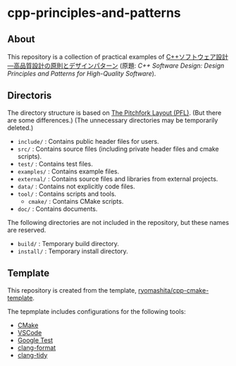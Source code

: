 # cpp-principles-and-patterns

## About
This repository is a collection of practical examples of [C++ソフトウェア設計―高品質設計の原則とデザインパターン](https://www.oreilly.co.jp/books/9784814400454/) (原題: *C++ Software Design: Design Principles and Patterns for High-Quality Software*).

## Directoris
The directory structure is based on [The Pitchfork Layout (PFL)](https://api.csswg.org/bikeshed/?force=1&url=https://raw.githubusercontent.com/vector-of-bool/pitchfork/develop/data/spec.bs).
(But there are some differences.)
(The unnecessary directories may be temporarily deleted.)

- `include/` : Contains public header files for users.
- `src/` : Contains source files (including private header files and cmake scripts).
- `test/` : Contains test files.
- `examples/` : Contains example files.
- `external/` : Contains source files and libraries from external projects.
- `data/` : Contains not explicitly code files.
- `tool/` : Contains scripts and tools.
  - `cmake/` : Contains CMake scripts.
- `doc/` : Contains documents.

The following directories are not included in the repository, but these names are reserved.
- `build/` : Temporary build directory.
- `install/` : Temporary install directory.

## Template
This repository is created from the template, [ryomashita/cpp-cmake-template](https://github.com/ryomashita/cpp-cmake-template).

The tepmplate includes configurations for the following tools:
+ [CMake](https://cmake.org/)
+ [VSCode](https://code.visualstudio.com/)
+ [Google Test](https://github.com/google/googletest)
+ [clang-format](https://clang.llvm.org/docs/ClangFormat.html)
+ [clang-tidy](https://clang.llvm.org/extra/clang-tidy/)
